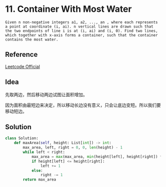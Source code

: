 # 11. Container With Most Water

```
Given n non-negative integers a1, a2, ..., an , where each represents a point at coordinate (i, ai). n vertical lines are drawn such that the two endpoints of line i is at (i, ai) and (i, 0). Find two lines, which together with x-axis forms a container, such that the container contains the most water.
```

## Reference

[Leetcode Official](https://leetcode.com/problems/container-with-most-water/solution/)

## Idea

先取两边，然后移动两边试图让面积增加。

因为面积由最短边来决定，所以移动长边没有意义，只会让底边变短。所以我们要移动短边。


## Solution

```python
class Solution:
    def maxArea(self, height: List[int]) -> int:
        max_area, left, right = 0, 0, len(height) - 1
        while left < right:
            max_area = max(max_area, min(height[left], height[right]) * (right - left))
            if height[left] <= height[right]:
                left += 1
            else:
                right -= 1
        return max_area
```
